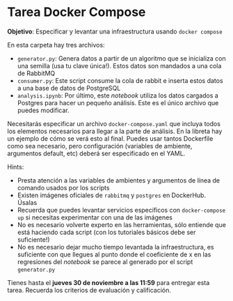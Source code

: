 # Tarea Docker Compose

**Objetivo**: Especificar y levantar una infraestructura usando `docker compose`

En esta carpeta hay tres archivos:
* `generator.py`: Genera datos a partir de un algoritmo que se inicializa con una semilla (usa tu clave única!). Estos datos son mandados a una cola de RabbitMQ
* `consumer.py`: Este script consume la cola de rabbit e inserta estos datos a una base de datos de PostgreSQL
* `analysis.ipynb`: Por último, este _notebook_ utiliza los datos cargados a Postgres para hacer un pequeño análisis. Este es el único archivo que puedes modificar.

Necesitarás especificar un archivo `docker-compose.yaml` que incluya todos los elementos necesarios para llegar a la parte de análisis. En la libreta hay un ejemplo
de cómo se verá esto al final. Puedes usar tantos Dockerfile como sea necesario, pero configuración (variables de ambiente, argumentos default, etc) deberá ser especificado
en el YAML. 

Hints:
* Presta atención a las variables de ambientes y argumentos de línea de comando usados por los scripts
* Existen imágenes oficiales de `rabbitmq` y `postgres` en DockerHub. Úsalas
* Recuerda que puedes levantar servicios específicos con `docker-compose up` si necesitas experimentar con una de las imágenes
* No es necesario volverte experto en las herramientas, sólo entiende que está haciendo cada script (con los tutoriales básicos debe ser suficiente!)
* No es necesario dejar mucho tiempo levantada la infraestructura, es suficiente con que llegues al punto donde el coeficiente de x en las regresiones del _notebook_ se
parece al generado por el script `generator.py`

Tienes hasta el **jueves 30 de noviembre a las 11:59** para entregar esta tarea. Recuerda los criterios de evaluación y calificación.
